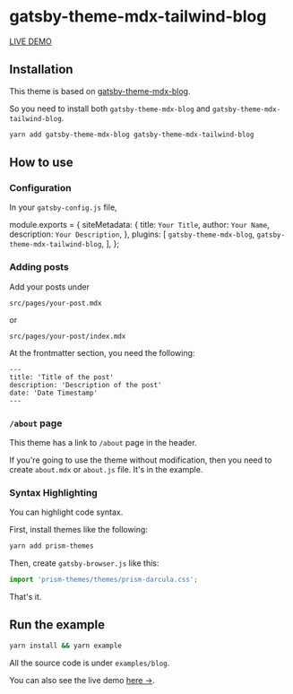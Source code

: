 # gatsby-theme-mdx-tailwind-blog

[LIVE DEMO](https://gatsby-theme-mdx-tailwind-blog.netlify.com)

## Installation

This theme is based on [gatsby-theme-mdx-blog](https://github.com/eunjae-lee/gatsby-theme-mdx-blog).

So you need to install both `gatsby-theme-mdx-blog` and `gatsby-theme-mdx-tailwind-blog`.

```bash
yarn add gatsby-theme-mdx-blog gatsby-theme-mdx-tailwind-blog
```

## How to use

### Configuration

In your `gatsby-config.js` file,

module.exports = {
  siteMetadata: {
    title: `Your Title`,
    author: `Your Name`,
    description: `Your Description`,
  },
  plugins: [
    `gatsby-theme-mdx-blog`,
    `gatsby-theme-mdx-tailwind-blog`,
  ],
};

### Adding posts

Add your posts under

`src/pages/your-post.mdx`

or

`src/pages/your-post/index.mdx`

At the frontmatter section, you need the following:

```
---
title: 'Title of the post'
description: 'Description of the post'
date: 'Date Timestamp'
---
```

### `/about` page

This theme has a link to `/about` page in the header.

If you're going to use the theme without modification, then you need to create `about.mdx` or `about.js` file. It's in the example.

### Syntax Highlighting

You can highlight code syntax.

First, install themes like the following:

```bash
yarn add prism-themes
```

Then, create `gatsby-browser.js` like this:

```js
import 'prism-themes/themes/prism-darcula.css';
```

That's it.

## Run the example

```bash
yarn install && yarn example
```

All the source code is under `examples/blog`.

You can also see the live demo [here →](https://gatsby-theme-mdx-tailwind-blog.netlify.com).